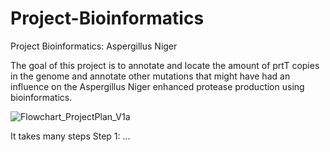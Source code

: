 # Project-Bioinformatics
Project Bioinformatics: Aspergillus Niger 

The goal of this project is to annotate and locate the amount of prtT copies in the genome and annotate other mutations that might have had an influence on the Aspergillus Niger enhanced protease production using bioinformatics. 

![Flowchart_ProjectPlan_V1a](https://user-images.githubusercontent.com/80160380/110211733-3d175480-7e98-11eb-9425-e4a807a1461f.jpeg)

It takes many steps
Step 1:
...
